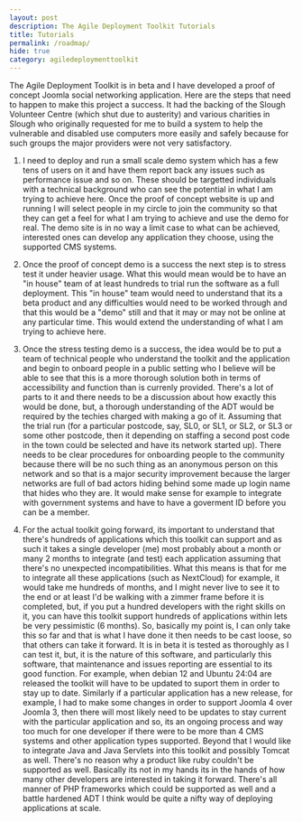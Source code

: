```yaml
---
layout: post
description: The Agile Deployment Toolkit Tutorials
title: Tutorials
permalink: /roadmap/
hide: true
category: agiledeploymenttoolkit
---
```


The Agile Deployment Toolkit is in beta and I have developed a proof of concept Joomla social networking application. Here are the steps that need to happen to make this project a success. It had the backing of the Slough Volunteer Centre (which shut due to austerity) and various charities in Slough who originally requested for me to build a system to help the vulnerable and disabled use computers more easily and safely because for such groups the major providers were not very satisfactory.  

1. I need to deploy and run a small scale demo system which has a few tens of users on it and have them report back any issues such as performance issue and so on. These should be targetted individuals with a technical background who can see the potential in what I am trying to achieve here. Once the proof of concept website is up and running I will select people in my circle to join the community so that they can get a feel for what I am trying to achieve and use the demo for real. The demo site is in no way a limit case to what can be achieved, interested ones can develop any application they choose, using the supported CMS systems.   

2. Once the proof of concept demo is a success the next step is to stress test it under heavier usage. What this would mean would be to have an "in house" team of at least hundreds to trial run the software as a full deployment. This "in house" team would need to understand that its a beta product and any difficulties would need to be worked through and that this would be a "demo" still and that it may or may not be online at any particular time. This would extend the understanding of what I am trying to achieve here.   

3. Once the stress testing demo is a success, the idea would be to put a team of technical people who understand the toolkit and the application and begin to onboard people in a public setting who I believe will be able to see that this is a more thorough solution both in terms of accessibility and function than is currenly provided. There's a lot of parts to it and there needs to be a discussion about how exactly this would be done, but, a thorough understanding of the ADT would be required by the techies charged with making a go of it. Assuming that the trial run (for a particular postcode, say, SL0, or SL1, or SL2, or SL3 or some other postcode, then it depending on staffing a second post code in the town could be selected and have its network started up). There needs to be clear procedures for onboarding people to the community because there will be no such thing as an anonymous person on this network and so that is a major security improvement because the larger networks are full of bad actors hiding behind some made up login name that hides who they are. It would make sense for example to integrate with government systems and have to have a goverment ID before you can be a member.   

4. For the actual toolkit going forward, its important to understand that there's hundreds of applications which this toolkit can support and as such it takes a single developer (me) most probably about a month or many 2 months to integrate (and test) each application assuming that there's no unexpected incompatibilities. What this means is that for me to integrate all these applications (such as NextCloud) for example, it would take me hundreds of months, and I might never live to see it to the end or at least I'd be walking with a zimmer frame before it is completed, but, if you put a hundred developers with the right skills on it, you can have this toolkit support hundreds of applications within lets be very pessimistic (6 months). So, basically my point is, I can only take this so far and that is what I have done it then needs to be cast loose, so that others can take it forward. It is in beta it is tested as thoroughly as I can test it, but, it is the nature of this software, and particularly this software, that maintenance and issues reporting are essential to its good function. For example, when debian 12 and Ubuntu 24:04 are released the toolkit will have to be updated to suport them in order to stay up to date. Similarly if a particular application has a new release, for example, I had to make some changes in order to support Joomla 4 over Joomla 3, then there will most likely need to be updates to stay current with the particular application and so, its an ongoing process and way too much for one developer if there were to be more than 4 CMS systems and other application types supported. Beyond that I would like to integrate Java and Java Servlets into this toolkit and possibly Tomcat as well. There's no reason why a product like ruby couldn't be supported as well. Basically its not in my hands its in the hands of how many other developers are interested in taking it forward. There's all manner of PHP frameworks which could be supported as well and a battle hardened ADT I think would be quite a nifty way of deploying applications at scale.   
